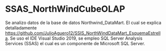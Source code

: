 # SSAS_NorthWindCubeOLAP
Se analizo datos de la base de datos Northwind_DataMart. 
El cual se explica detalladamente https://github.com/JulioAguero12/SSIS_NorthWindDataMart_EsquemaEstrella. 
Se uso el IDE Visual Studio 2019, se empleo SQL Server Analysis Services (SSAS) el cual es un componente de Microsoft SQL Server. 
